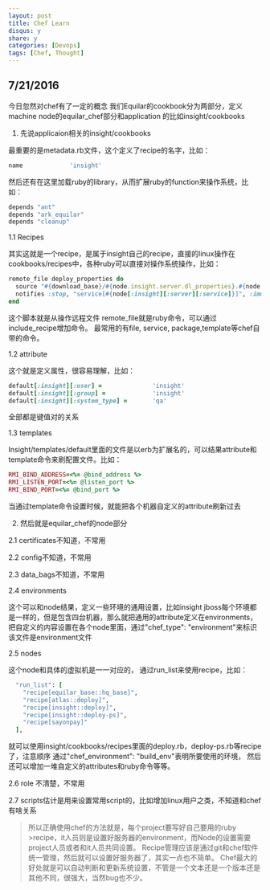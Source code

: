 ```yaml
---
layout: post
title: Chef Learn 
disqus: y
share: y
categories: [Devops]
tags: [Chef, Thought]
---
```


7/21/2016
---------
今日忽然对chef有了一定的概念
我们Equilar的cookbook分为两部分，定义machine node的equilar_chef部分和application 的比如insight/cookbooks

1. 先说applicaion相关的insight/cookbooks

最重要的是metadata.rb文件，这个定义了recipe的名字，比如：

```ruby
name             'insight'
```

然后还有在这里加载ruby的library，从而扩展ruby的function来操作系统，比如：

```ruby
depends "ant"
depends "ark_equilar"
depends "cleanup"
```

1.1 Recipes

其实这就是一个recipe，是属于insight自己的recipe，直接的linux操作在cookbooks/recipes中，各种ruby可以直接对操作系统操作，比如：

```ruby
remote_file deploy_properties do
  source "#{download_base}/#{node.insight.server.dl_properties}.#{node.insight.server.deploy_env}"
  notifies :stop, "service[#{node[:insight][:server][:service]}]", :immediately
end
```

这个脚本就是从操作远程文件
remote_file就是ruby命令，可以通过include_recipe增加命令。
最常用的有file, service, package,template等chef自带的命令。

1.2 attribute

这个就是定义属性，很容易理解，比如：

```ruby
default[:insight][:user] =              'insight'
default[:insight][:group] =             'insight'
default[:insight][:system_type] =       'qa'
```

全部都是键值对的关系

1.3 templates

Insight/templates/default里面的文件是以erb为扩展名的，可以结果attribute和template命令来刷配置文件。比如：

```ruby
RMI_BIND_ADDRESS=<%= @bind_address %>
RMI_LISTEN_PORT=<%= @listen_port %>
RMI_BIND_PORT=<%= @bind_port %>
```

当通过template命令设置时候，就能把各个机器自定义的attribute刷新过去

2. 然后就是equilar_chef的node部分

2.1 certificates不知道，不常用

2.2 config不知道，不常用

2.3 data_bags不知道，不常用

2.4 environments

这个可以和node结果，定义一些环境的通用设置，比如insight jboss每个环境都是一样的，但是包含四台机器，那么就把通用的attribute定义在environments，把自定义的内容设置在各个node里面，通过"chef_type": "environment"来标识该文件是environment文件

2.5 nodes

这个node和具体的虚拟机是一一对应的，
通过run_list来使用recipe，比如：

```ruby
  "run_list": [
    "recipe[equilar_base::hq_base]",
    "recipe[atlas::deploy]",
    "recipe[insight::deploy]",
    "recipe[insight::deploy-ps]",
    "recipe[sayonpay]"
  ],
```

就可以使用insight/cookbooks/recipes里面的deploy.rb，deploy-ps.rb等recipe了，注意顺序 
通过"chef_environment": "build_env"表明所要使用的环境，
然后还可以增加一堆自定义的attributes和ruby命令等等。

2.6 role 不清楚，不常用

2.7 scripts估计是用来设置常用script的，比如增加linux用户之类，不知道和chef有啥关系

>所以正确使用chef的方法就是，每个project要写好自己要用的ruby >recipe，it人员则是设置好服务器的environment，而Node的设置需要project人员或者和it人员共同设置。
>Recipe管理应该是通过git和chef软件统一管理，然后就可以设置好服务器了，其实一点也不简单。
>Chef最大的好处就是可以自动判断和更新系统设置，不管是一个文本还是一个版本还是其他不同，很强大，当然bug也不少。
